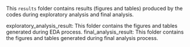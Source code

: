 This `results` folder contains results (figures and tables) produced by the codes during exploratory analysis and final analysis.

exploratory_analysis_result: This folder contains the figures and tables generated during EDA process.
final_analysis_result: This folder contains the figures and tables generated during final analysis process.


